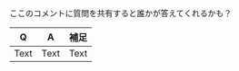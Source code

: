 ここのコメントに質問を共有すると誰かが答えてくれるかも？

| Q| A | 補足|
| -------- | -------- | -------- |
| Text     | Text     | Text     |


